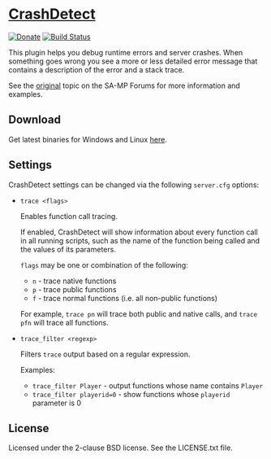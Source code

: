 [CrashDetect][github]
=====================

[![Donate][donate_button]][donate]
[![Build Status][build_status]][build]

This plugin helps you debug runtime errors and server crashes. When something
goes wrong you see a more or less detailed error message that contains a
description of the error and a stack trace.

See the [original][forum] topic on the SA-MP Forums for more information and
examples.

Download
--------

Get latest binaries for Windows and Linux [here][download].

Settings
--------

CrashDetect settings can be changed via the following `server.cfg` options:

* `trace <flags>`

  Enables function call tracing.

  If enabled, CrashDetect will show information about every function call in
  all running scripts, such as the name of the function being called and the
  values of its parameters.

  `flags` may be one or combination of the following:

  * `n` - trace native functions
  * `p` - trace public functions
  * `f` - trace normal functions (i.e. all non-public functions)

  For example, `trace pn` will trace both public and native calls, and
  `trace pfn` will trace all functions.

* `trace_filter <regexp>`

  Filters `trace` output based on a regular expression.

  Examples:

  * `trace_filter Player`     - output functions whose name contains `Player`
  * `trace_filter playerid=0` - show functions whose `playerid` parameter is 0

License
-------

Licensed under the 2-clause BSD license. See the LICENSE.txt file.

[github]: https://github.com/Zeex/samp-plugin-crashdetect
[donate]: http://pledgie.com/campaigns/19750
[donate_button]: http://www.pledgie.com/campaigns/19750.png
[build]: https://travis-ci.org/Zeex/samp-plugin-crashdetect
[build_status]: https://travis-ci.org/Zeex/samp-plugin-crashdetect.png?branch=master
[forum]: http://forum.sa-mp.com/showthread.php?t=262796
[download]: https://github.com/Zeex/samp-plugin-crashdetect/releases
